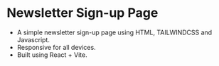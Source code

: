 # Newsletter Sign-up Page
- A simple newsletter sign-up page using HTML, TAILWINDCSS and Javascript.
- Responsive for all devices.
- Built using React + Vite. 